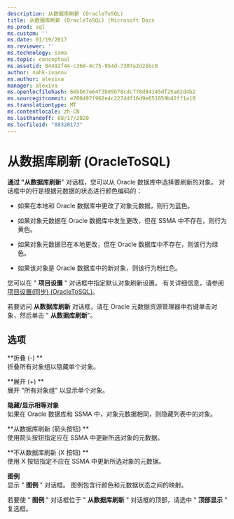 ```yaml
---
description: 从数据库刷新 (OracleToSQL)
title: 从数据库刷新 (OracleToSQL) |Microsoft Docs
ms.prod: sql
ms.custom: ''
ms.date: 01/19/2017
ms.reviewer: ''
ms.technology: ssma
ms.topic: conceptual
ms.assetid: 84492f44-c368-4c75-954d-7307a2d2bbc0
author: nahk-ivanov
ms.author: alexiva
manager: alexiva
ms.openlocfilehash: 66bb67e64f3b95b78cdcf78d84145df25a02d4b2
ms.sourcegitcommit: e700497f962e4c2274df16d9e651059b42ff1a10
ms.translationtype: MT
ms.contentlocale: zh-CN
ms.lasthandoff: 08/17/2020
ms.locfileid: "88320173"
---
```

# <a name="refresh-from-database-oracletosql"></a>从数据库刷新 (OracleToSQL)
**通过 "从数据库刷新**" 对话框，您可以从 Oracle 数据库中选择要刷新的对象。 对话框中的行是根据元数据的状态进行颜色编码的：  
  
-   如果在本地和 Oracle 数据库中更改了对象元数据，则行为蓝色。  
  
-   如果对象元数据在 Oracle 数据库中发生更改，但在 SSMA 中不存在，则行为黄色。  
  
-   如果对象元数据已在本地更改，但在 Oracle 数据库中不存在，则该行为绿色。  
  
-   如果该对象是 Oracle 数据库中的新对象，则该行为粉红色。  
  
您可以在 " **项目设置** " 对话框中指定默认对象刷新设置。 有关详细信息，请参阅 [项目设置&#40;同步&#41; &#40;OracleToSQL&#41;](../../ssma/oracle/project-settings-synchronization-oracletosql.md)。  
  
若要访问 **从数据库刷新** 对话框，请在 Oracle 元数据资源管理器中右键单击对象，然后单击 " **从数据库刷新**"。  
  
## <a name="options"></a>选项  
**折叠 (-) **  
折叠所有对象组以隐藏单个对象。  
  
**展开 (+) **  
展开 "所有对象组" 以显示单个对象。  
  
**隐藏/显示相等对象**  
如果在 Oracle 数据库和 SSMA 中，对象元数据相同，则隐藏列表中的对象。  
  
**从数据库刷新 (箭头按钮) **  
使用箭头按钮指定应在 SSMA 中更新所选对象的元数据。  
  
**不从数据库刷新 (X 按钮) **  
使用 X 按钮指定不应在 SSMA 中更新所选对象的元数据。  
  
**图例**  
显示 " **图例** " 对话框。 图例包含行颜色和元数据状态之间的映射。  
  
若要使 " **图例** " 对话框位于 " **从数据库刷新** " 对话框的顶部，请选中 " **顶部显示** " 复选框。  
  
